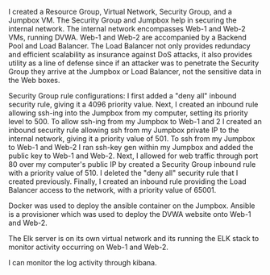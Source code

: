 I created a Resource Group, Virtual Network, Security Group, and a Jumpbox VM. The Security Group and Jumpbox help in securing the internal network. The internal network encompasses Web-1 and Web-2 VMs, running DVWA. Web-1 and Web-2 are accompanied by a Backend Pool and Load Balancer. The Load Balancer not only provides redundacy and efficient scalability as insurance against DoS attacks, it also provides utility as a line of defense since if an attacker was to penetrate the Security Group they arrive at the Jumpbox or Load Balancer, not the sensitive data in the Web boxes. 

Security Group rule configurations: I first added a "deny all" inbound security rule, giving it a 4096 priority value. Next, I created an inbound rule allowing ssh-ing into the Jumpbox from my computer, setting its priority level to 500. To allow ssh-ing from my Jumpbox to Web-1 and 2 I created an inbound security rule allowing ssh from my Jumpbox private IP to the internal network, giving it a priority value of 501. To ssh from my Jumpbox to Web-1 and Web-2 I ran ssh-key gen within my Jumpbox and added the public key to Web-1 and Web-2. Next, I allowed for web traffic through port 80 over my computer's public IP by created a Security Group inbound rule with a priority value of 510. I deleted the "deny all" security rule that I created previously. Finally, I created an inbound rule providing the Load Balancer access to the network, with a priority value of 65001.

Docker was used to deploy the ansible container on the Jumpbox. Ansible is a provisioner which was used to deploy the DVWA website onto Web-1 and Web-2.

The Elk server is on its own virtual network and its running the ELK stack to monitor activity occurring on Web-1 and Web-2.

I can monitor the log activity through kibana.
